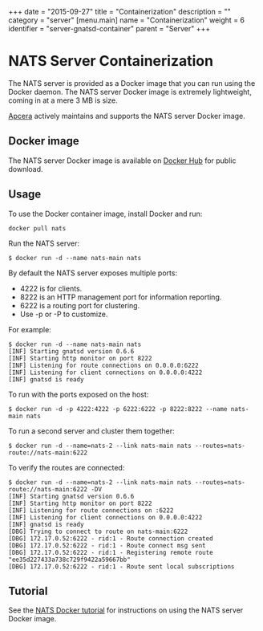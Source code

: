 +++
date = "2015-09-27"
title = "Containerization"
description = ""
category = "server"
[menu.main]
  name = "Containerization"
  weight = 6
  identifier = "server-gnatsd-container"
  parent = "Server"
+++

# NATS Server Containerization

The NATS server is provided as a Docker image that you can run using the Docker daemon. The NATS server Docker image is extremely lightweight, coming in at a mere 3 MB is size.

[Apcera](http://www.apcera.com/) actively maintains and supports the NATS server Docker image.

## Docker image

The NATS server Docker image is available on [Docker Hub](https://hub.docker.com/_/nats/) for public download.

## Usage

To use the Docker container image, install Docker and run:

```
docker pull nats
```

Run the NATS server:

```
$ docker run -d --name nats-main nats
```

By default the NATS server exposes multiple ports:

- 4222 is for clients.
- 8222 is an HTTP management port for information reporting.
- 6222 is a routing port for clustering.
- Use -p or -P to customize.

For example:

```
$ docker run -d --name nats-main nats
[INF] Starting gnatsd version 0.6.6
[INF] Starting http monitor on port 8222
[INF] Listening for route connections on 0.0.0.0:6222
[INF] Listening for client connections on 0.0.0.0:4222
[INF] gnatsd is ready
```

To run with the ports exposed on the host:

```
$ docker run -d -p 4222:4222 -p 6222:6222 -p 8222:8222 --name nats-main nats
```

To run a second server and cluster them together:

```
$ docker run -d --name=nats-2 --link nats-main nats --routes=nats-route://nats-main:6222
```

To verify the routes are connected:

```
$ docker run -d --name=nats-2 --link nats-main nats --routes=nats-route://nats-main:6222 -DV
[INF] Starting gnatsd version 0.6.6
[INF] Starting http monitor on port 8222
[INF] Listening for route connections on :6222
[INF] Listening for client connections on 0.0.0.0:4222
[INF] gnatsd is ready
[DBG] Trying to connect to route on nats-main:6222
[DBG] 172.17.0.52:6222 - rid:1 - Route connection created
[DBG] 172.17.0.52:6222 - rid:1 - Route connect msg sent
[DBG] 172.17.0.52:6222 - rid:1 - Registering remote route "ee35d227433a738c729f9422a59667bb"
[DBG] 172.17.0.52:6222 - rid:1 - Route sent local subscriptions
```

## Tutorial

See the [NATS Docker tutorial](/documentation/tutorials/gnatsd-docker/) for instructions on using the NATS server Docker image.
